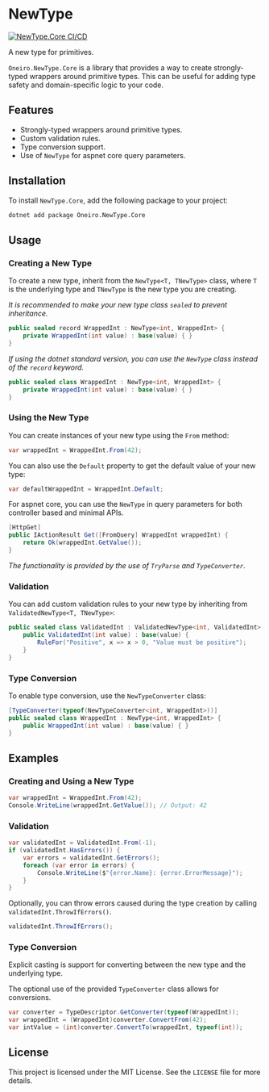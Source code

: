 # NewType

[![NewType.Core CI/CD](https://github.com/oneirosoft/new-type/actions/workflows/new-type-build.yml/badge.svg)](https://github.com/oneirosoft/new-type/actions/workflows/new-type-build.yml)

A new type for primitives.

`Oneiro.NewType.Core` is a library that provides a way to create strongly-typed wrappers around primitive types. This can be useful for adding type safety and domain-specific logic to your code.

## Features

- Strongly-typed wrappers around primitive types.
- Custom validation rules.
- Type conversion support.
- Use of `NewType` for aspnet core query parameters.

## Installation

To install `NewType.Core`, add the following package to your project:

```sh
dotnet add package Oneiro.NewType.Core
```

## Usage

### Creating a New Type

To create a new type, inherit from the `NewType<T, TNewType>` class, where `T`
is the underlying type and `TNewType` is the new type you are creating.

_It is recommended to make your new type class `sealed` to prevent inheritance._

```csharp
public sealed record WrappedInt : NewType<int, WrappedInt> {
    private WrappedInt(int value) : base(value) { }
}
```

_If using the dotnet standard version, you can use the `NewType` class instead of the `record` keyword._

```csharp
public sealed class WrappedInt : NewType<int, WrappedInt> {
    private WrappedInt(int value) : base(value) { }
}
```

### Using the New Type

You can create instances of your new type using the `From` method:

```csharp
var wrappedInt = WrappedInt.From(42);
```

You can also use the `Default` property to get the default value of your new type:

```csharp
var defaultWrappedInt = WrappedInt.Default;
```

For aspnet core, you can use the `NewType` in query parameters
for both controller based and minimal APIs.

```csharp
[HttpGet]
public IActionResult Get([FromQuery] WrappedInt wrappedInt) {
    return Ok(wrappedInt.GetValue());
}
```

_The functionality is provided by the use of `TryParse` and `TypeConverter`._

### Validation

You can add custom validation rules to your new type by inheriting from `ValidatedNewType<T, TNewType>`:

```csharp
public sealed class ValidatedInt : ValidatedNewType<int, ValidatedInt> {
    public ValidatedInt(int value) : base(value) {
        RuleFor("Positive", x => x > 0, "Value must be positive");
    }
}
```

### Type Conversion

To enable type conversion, use the `NewTypeConverter` class:

```csharp
[TypeConverter(typeof(NewTypeConverter<int, WrappedInt>))]
public sealed class WrappedInt : NewType<int, WrappedInt> {
    public WrappedInt(int value) : base(value) { }
}
```

## Examples

### Creating and Using a New Type

```csharp
var wrappedInt = WrappedInt.From(42);
Console.WriteLine(wrappedInt.GetValue()); // Output: 42
```

### Validation

```csharp
var validatedInt = ValidatedInt.From(-1);
if (validatedInt.HasErrors()) {
    var errors = validatedInt.GetErrors();
    foreach (var error in errors) {
        Console.WriteLine($"{error.Name}: {error.ErrorMessage}");
    }
}
```
Optionally, you can throw errors caused during the type creation by calling `validatedInt.ThrowIfErrors()`.

```csharp
validatedInt.ThrowIfErrors();
```

### Type Conversion

Explicit casting is support for converting between the new type and the underlying type.

The optional use of the provided `TypeConverter` class allows for conversions.

```csharp
var converter = TypeDescriptor.GetConverter(typeof(WrappedInt));
var wrappedInt = (WrappedInt)converter.ConvertFrom(42);
var intValue = (int)converter.ConvertTo(wrappedInt, typeof(int));
```

## License

This project is licensed under the MIT License. See the `LICENSE` file for more details.